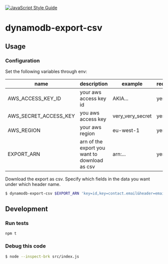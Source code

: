 [![JavaScript Style Guide](https://cdn.rawgit.com/standard/standard/master/badge.svg)](https://github.com/standard/standard)

# dynamodb-export-csv

## Usage

### Configuration

Set the following variables through env:

| name                  | description                                         | example                                                       | required |
|-----------------------|-----------------------------------------------------|---------------------------------------------------------------|----------|
| AWS_ACCESS_KEY_ID     |  your aws access key id                     | AKIA...                                                     | yes      |
| AWS_SECRET_ACCESS_KEY | you aws access key                          | very_very_secret                                              | yes      |
| AWS_REGION            | your aws region                                     | eu-west-1                                                     | yes      |
| EXPORT_ARN            | arn of the export you want to download as csv  | arn:...                                                     | yes      |


Download the export as csv. Specify which fields in the data you want under which header name.

```bash
$ dynamodb-export-csv $EXPORT_ARN 'key=id,key=contact.email&header=email'
```

## Development

### Run tests

```
npm t

```

### Debug this code

```bash
$ node --inspect-brk src/index.js
```
